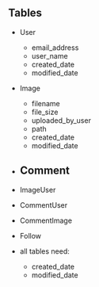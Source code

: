 ## Tables
- User
  - email_address
  - user_name
  - created_date
  - modified_date
- Image
  - filename
  - file_size
  - uploaded_by_user
  - path
  - created_date
  - modified_date
- Comment
  - 
- ImageUser
- CommentUser
- CommentImage
- Follow

- all tables need:
  - created_date
  - modified_date
